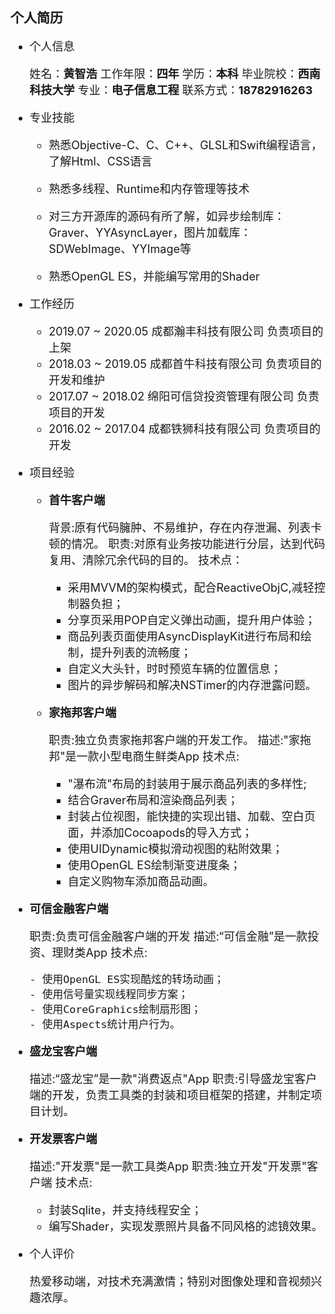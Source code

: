 ## 个人简历
<font size=4>

- 个人信息

     姓名：**黄智浩**
     工作年限：**四年** 
     学历：**本科**
     毕业院校：**西南科技大学**
     专业：**电子信息工程**
     联系方式：**18782916263**
     
- 专业技能

     -  熟悉Objective-C、C、C++、GLSL和Swift编程语言，了解Html、CSS语言

     - 熟悉多线程、Runtime和内存管理等技术
     - 对三方开源库的源码有所了解，如异步绘制库：Graver、YYAsyncLayer，图片加载库：SDWebImage、YYImage等
     - 熟悉OpenGL ES，并能编写常用的Shader

- 工作经历

  - 2019.07 ~ 2020.05 成都瀚丰科技有限公司  负责项目的上架
  - 2018.03 ~ 2019.05 成都首牛科技有限公司  负责项目的开发和维护
  - 2017.07 ~ 2018.02 绵阳可信贷投资管理有限公司   负责项目的开发
  - 2016.02 ~ 2017.04 成都铁狮科技有限公司   负责项目的开发

- 项目经验

  - **首牛客户端**

      背景:原有代码臃肿、不易维护，存在内存泄漏、列表卡顿的情况。
    职责:对原有业务按功能进行分层，达到代码复用、清除冗余代码的目的。
     技术点：
    
     - 采用MVVM的架构模式，配合ReactiveObjC,减轻控制器负担；
     - 分享页采用POP自定义弹出动画，提升用户体验；
     - 商品列表页面使用AsyncDisplayKit进行布局和绘制，提升列表的流畅度；
     - 自定义大头针，时时预览车辆的位置信息；
     - 图片的异步解码和解决NSTimer的内存泄露问题。
    
  - **家拖邦客户端**
  
      职责:独立负责家拖邦客户端的开发工作。
      描述:"家拖邦"是一款小型电商生鲜类App
      技术点:
      
       - "瀑布流"布局的封装用于展示商品列表的多样性;
       - 结合Graver布局和渲染商品列表；
       - 封装占位视图，能快捷的实现出错、加载、空白页面，并添加Cocoapods的导入方式；
       - 使用UIDynamic模拟滑动视图的粘附效果；
       - 使用OpenGL ES绘制渐变进度条；
       - 自定义购物车添加商品动画。
  
 - **可信金融客户端**

      职责:负责可信金融客户端的开发
      描述:“可信金融”是一款投资、理财类App
      技术点:
      
       - 使用OpenGL ES实现酷炫的转场动画；
       - 使用信号量实现线程同步方案；
       - 使用CoreGraphics绘制扇形图；
       - 使用Aspects统计用户行为。
      
 - **盛龙宝客户端**

      描述:“盛龙宝”是一款"消费返点"App
      职责:引导盛龙宝客户端的开发，负责工具类的封装和项目框架的搭建，并制定项目计划。
      
 - **开发票客户端**

     描述:"开发票"是一款工具类App
     职责:独立开发"开发票"客户端
     技术点:
     
     - 封装Sqlite，并支持线程安全；
     - 编写Shader，实现发票照片具备不同风格的滤镜效果。
     
- 个人评价

  热爱移动端，对技术充满激情；特别对图像处理和音视频兴趣浓厚。  

</font>

